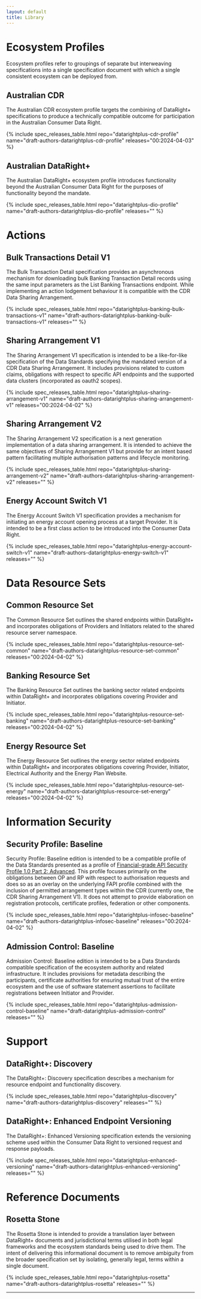 ```yaml
---
layout: default
title: Library
---
```


# Ecosystem Profiles

Ecosystem profiles refer to groupings of separate but interweaving specifications into a single specification document with which a single consistent ecosystem can be deployed from.

## Australian CDR

The Australian CDR ecosystem profile targets the combining of DataRight+ specifications to produce a technically compatible outcome for participation in the Australian Consumer Data Right.

{% include spec_releases_table.html repo="datarightplus-cdr-profile" name="draft-authors-datarightplus-cdr-profile" releases="00:2024-04-03" %}

## Australian DataRight+

The Australian DataRight+ ecosystem profile introduces functionality beyond the Australian Consumer Data Right for the purposes of functionality beyond the mandate.

{% include spec_releases_table.html repo="datarightplus-dio-profile" name="draft-authors-datarightplus-dio-profile" releases="" %}

# Actions

## Bulk Transactions Detail V1

The Bulk Transaction Detail specification provides an asynchronous mechanism for downloading bulk Banking Transaction Detail records using the same input parameters as the List Banking Transactions endpoint. While implementing an action lodgement behaviour it is compatible with the CDR Data Sharing Arrangement.

{% include spec_releases_table.html repo="datarightplus-banking-bulk-transactions-v1" name="draft-authors-datarightplus-banking-bulk-transactions-v1" releases="" %}

## Sharing Arrangement V1

The Sharing Arrangement V1 specification is intended to be a like-for-like specification of the Data Standards specifying the mandated version of a CDR Data Sharing Arrangement. It includes provisions related to custom claims, obligations with respect to specific API endpoints and the supported data clusters (incorporated as oauth2 scopes).

{% include spec_releases_table.html repo="datarightplus-sharing-arrangement-v1" name="draft-authors-datarightplus-sharing-arrangement-v1" releases="00:2024-04-02" %}

## Sharing Arrangement V2

The Sharing Arrangement V2 specification is a next generation implementation of a data sharing arrangement. It is intended to achieve the same  objectives of Sharing Arrangement V1 but provide for an intent based pattern facilitating multiple authorisation patterns and lifecycle monitoring. 

{% include spec_releases_table.html repo="datarightplus-sharing-arrangement-v2" name="draft-authors-datarightplus-sharing-arrangement-v2" releases="" %}

## Energy Account Switch V1

The Energy Account Switch V1 specification provides a mechanism for initiating an energy account opening process at a target Provider. It is intended to be a first class action to be introduced into the Consumer Data Right.

{% include spec_releases_table.html repo="datarightplus-energy-account-switch-v1" name="draft-authors-datarightplus-energy-switch-v1" releases="" %}

# Data Resource Sets

## Common Resource Set

The Common Resource Set outlines the shared endpoints within DataRight+ and incorporates obligations of Providers and Initiators related to the shared resource server namespace.

{% include spec_releases_table.html repo="datarightplus-resource-set-common" name="draft-authors-datarightplus-resource-set-common" releases="00:2024-04-02" %}

## Banking Resource Set

The Banking Resource Set outlines the banking sector related endpoints within DataRight+ and incorporates obligations covering Provider and Initiator.

{% include spec_releases_table.html repo="datarightplus-resource-set-banking" name="draft-authors-datarightplus-resource-set-banking" releases="00:2024-04-02" %}

## Energy Resource Set

The Energy Resource Set outlines the energy sector related endpoints within DataRight+ and incorporates obligations covering Provider, Initiator, Electrical Authority and the Energy Plan Website.

{% include spec_releases_table.html repo="datarightplus-resource-set-energy" name="draft-authors-datarightplus-resource-set-energy" releases="00:2024-04-02" %}

# Information Security

## Security Profile: Baseline

Security Profile: Baseline edition is intended to be a compatible profile of the Data Standards presented as a profile of [Financial-grade API Security Profile 1.0 Part 2: Advanced]. This profile focuses primarily on the obligations between OP and RP with respect to authorisation requests and does so as an overlay on the underlying FAPI profile combined with the inclusion of permitted arrangement types within the CDR (currently one, the CDR Sharing Arrangement V1). It does not attempt to provide elaboration on registration protocols, certificate profiles, federation or other components.

{% include spec_releases_table.html repo="datarightplus-infosec-baseline" name="draft-authors-datarightplus-infosec-baseline" releases="00:2024-04-02" %}

## Admission Control: Baseline

Admission Control: Baseline edition is intended to be a Data Standards compatible specification of the ecosystem authority and related infrastructure. It includes provisions for metadata describing the participants, certificate authorities for ensuring mutual trust of the entire ecosystem and the use of software statement assertions to facilitate registrations between Initiator and Provider.

{% include spec_releases_table.html repo="datarightplus-admission-control-baseline" name="draft-datarightplus-admission-control" releases="" %}

# Support

## DataRight+: Discovery

The DataRight+: Discovery specification describes a mechanism for resource endpoint and functionality discovery.

{% include spec_releases_table.html repo="datarightplus-discovery" name="draft-authors-datarightplus-discovery" releases="" %}

## DataRight+: Enhanced Endpoint Versioning

The DataRight+: Enhanced Versioning specification extends the versioning scheme used within the Consumer Data Right to versioned request and response payloads.

{% include spec_releases_table.html repo="datarightplus-enhanced-versioning" name="draft-authors-datarightplus-enhanced-versioning" releases="" %}

# Reference Documents

## Rosetta Stone

The Rosetta Stone is intended to provide a translation layer between DataRight+ documents and jurisdictional terms utilised in both legal frameworks and the ecosystem standards being used to drive them. The intent of delivering this informational document is to remove ambiguity from the broader specification set by isolating, generally legal, terms within a single document.

{% include spec_releases_table.html repo="datarightplus-rosetta" name="draft-authors-datarightplus-rosetta" releases="" %}

---

[Financial-grade API Security Profile 1.0 Part 2: Advanced]: https://openid.net/specs/openid-financial-api-part-2-1_0.html
[<i class="fa fa-github"></i> GitHub]: https://github.com/